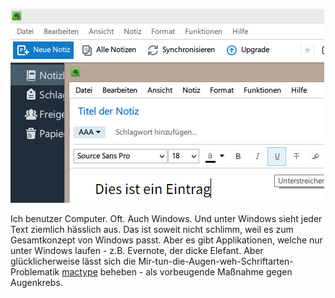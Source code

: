 ![Windows Schriftarten schöner machen](/assets/beautify-windows-fonts-with-mactype.png)

Ich benutzer Computer. Oft. Auch Windows. Und unter Windows sieht jeder Text ziemlich hässlich aus. Das ist soweit nicht schlimm, weil es zum Gesamtkonzept von Windows passt. Aber es gibt Applikationen, welche nur unter Windows laufen - z.B. Evernote, der dicke Elefant. Aber glücklicherweise lässt sich die Mir-tun-die-Augen-weh-Schriftarten-Problematik [mactype](http://www.mactype.net/) beheben - als vorbeugende Maßnahme gegen Augenkrebs.
